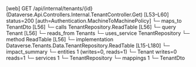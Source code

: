 [web] GET /api/internal/tenants/{id}  (Dataverse.Api.Controllers.Internal.TenantController.Get)  [L53–L60] status=200 [auth=Authentication.MachineToMachinePolicy]
  └─ maps_to TenantDto [L56]
  └─ calls TenantRepository.ReadTable [L56]
  └─ query Tenant [L56]
    └─ reads_from Tenants
  └─ uses_service TenantRepository
    └─ method ReadTable [L56]
      └─ implementation Dataverse.Tenants.Data.TenantRepository.ReadTable [L15-L180]
  └─ impact_summary
    └─ entities 1 (writes=0, reads=1)
      └─ Tenant writes=0 reads=1
    └─ services 1
      └─ TenantRepository
    └─ mappings 1
      └─ TenantDto

